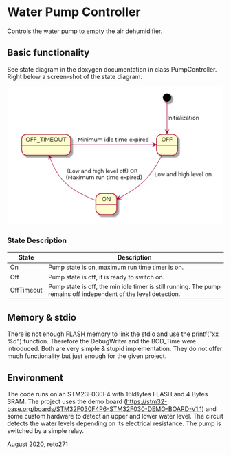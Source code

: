 # Water Pump Controller
Controls the water pump to empty the air dehumidifier.

## Basic functionality ##
See state diagram in the doxygen documentation in class PumpController. Right below a screen-shot of the state diagram.

![State Diagram](Common/stateDiagram.png)

### State Description ###

State          | Description
-------------- | -----------
On 	           | Pump state is on, maximum run time timer is on.
Off 	       | Pump state is off, it is ready to switch on.
OffTimeout     | Pump state is off, the min idle timer is still running. The pump remains off independent of the level detection.


## Memory & stdio ##
There is not enough FLASH memory to link the stdio and use the printf("xx %d") function. Therefore the DebugWriter and the BCD_Time were introduced. Both are very simple & stupid implementation. They do not offer much functionality but just enough for the given project.

## Environment ##
The code runs on an STM23F030F4 with 16kBytes FLASH and 4 Bytes SRAM. The project uses the demo board (https://stm32-base.org/boards/STM32F030F4P6-STM32F030-DEMO-BOARD-V1.1) and some custom hardware to detect an upper and lower water level. The circuit detects the water levels depending on its electrical resistance. The pump is switched by a simple relay.

August 2020, reto271
